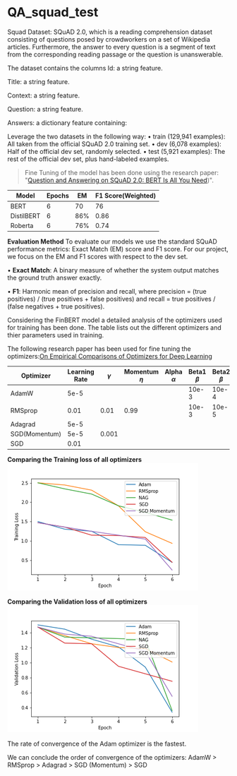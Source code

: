 # QA_squad_test
Squad Dataset:
SQuAD 2.0, which is a reading comprehension dataset
consisting of questions posed by crowdworkers on a set of Wikipedia articles. Furthermore, the
answer to every question is a segment of text from the corresponding reading passage or the question
is unanswerable. 

The dataset contains the columns
Id: a string feature.

Title: a string feature.

Context: a string feature.

Question: a string feature.

Answers: a dictionary feature containing:

Leverage the two datasets in the following way:
• train (129,941 examples): All taken from the official SQuAD 2.0 training set.
• dev (6,078 examples): Half of the official dev set, randomly selected.
• test (5,921 examples): The rest of the official dev set, plus hand-labeled examples.

> Fine Tuning of the model has been done using the research paper: "[Question and Answering on SQuAD 2.0: BERT Is All
You Need](https://web.stanford.edu/class/archive/cs/cs224n/cs224n.1194/reports/default/15812785.pdf))".

| Model | Epochs | EM | F1 Score(Weighted) |
| ----- | ------ | -------- | ------------------ |
|BERT | 6 | 70 | 76|
|DistilBERT | 6 | 86% |0.86|
|Roberta  | 6 | 76% |0.74|

**Evaluation Method**
To evaluate our models we use the standard SQuAD performance metrics: Exact Match (EM) score
and F1 score. For our project, we focus on the EM and F1 scores with respect to the dev set.

• **Exact Match**: A binary measure of whether the system output matches the ground truth
answer exactly.

• **F1**: Harmonic mean of precision and recall, where precision = (true positives) / (true
positives + false positives) and recall = true positives / (false negatives + true positives).

    
Considering the FinBERT model a detailed analysis of the optimizers used for training has been done.
The table lists out the different optimizers and thier parameters used in training.

The following research paper has been used for fine tuning the optimizers:[On Empirical Comparisons of Optimizers for Deep Learning](https://arxiv.org/pdf/1910.05446.pdf)

Optimizer | Learning Rate | $\gamma$| Momentum $\eta$ | Alpha $\alpha$ | Beta1 $\beta$ | Beta2 $\beta$
| --- | --- | --- | --- | --- | --- | --- |
AdamW | 5e-5 |    |     |     | 10e-3 |10e-4|
RMSprop | 0.01 | 0.01 | 0.99|     | 10e-3  | 10e-5|
Adagrad | 5e-5 |
SGD(Momentum)| 5e-5 | 0.001|
SGD   | 0.01 | 


    
**Comparing the Training loss of all optimizers**
<br>
<img src = "train_loss_all_optim.png">


**Comparing the Validation loss of all optimizers**
<br>
<img src = "val_loss_all_optim.png">

The rate of convergence of the Adam optimizer is the fastest.

We can conclude the order of convergence of the optimizers:
AdamW > RMSprop > Adagrad > SGD (Momentum) > SGD
